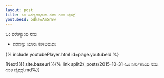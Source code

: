```yaml
---
layout: post
title: ಓಂ ಹಿರಣ್ಯನಾಭಾಯ ನಮಃ ೧೦೮ ಟೈಮ್ಸ್
youtubeId: odkawAm5rEw
---
```

 
 
 ಓಂ ವರೇಣ್ಯಾಯ ನಮಃ  
 
 -  ವರವನ್ನು ಯಾರು ಕೇಳಬಹುದು 
 
  
 
  
 
 
 
 
 
 


{% include youtubePlayer.html id=page.youtubeId %}
 
[Next]({{ site.baseurl }}{% link  split2/_posts/2015-10-31-ಓಂ ನಿರ್ಗುಣಾಯ ನಮಃ ೧೦೮ ಟೈಮ್ಸ್.md%})
 
